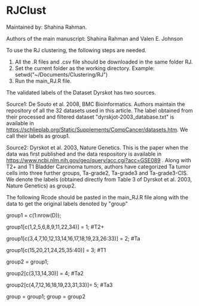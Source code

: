 # RJClust
Maintained by: Shahina Rahman.

Authors of the main manuscript: Shahina Rahman and Valen E. Johnson

To use the RJ clustering, the following steps are needed. 

1. All the .R files and .csv file should be downloaded in the same folder RJ. 
2. Set the current folder as the working directory.  Example: setwd("~/Documents/Clustering/RJ")
3. Run the main_RJ.R file. 



The validated labels of the Dataset Dyrskot has two sources. 

Source1:  De Souto et al. 2008, BMC Bioinformatics. Authors maintain the repository of all the 32 datasets used in this article. The label obtained from their processed and filtered dataset "dyrskjot-2003_database.txt" is available in https://schlieplab.org/Static/Supplements/CompCancer/datasets.htm. We call their labels as group1.

Source2:  Dyrskot et al. 2003, Nature Genetics. This is the paper when the data was first published and the data respository is available in https://www.ncbi.nlm.nih.gov/geo/query/acc.cgi?acc=GSE089 . Along with T2+ and T1 Bladder Carcinoma tumors, authors have categorized Ta tumor cells into three further groups, Ta-grade2, Ta-grade3 and Ta-grade3-CIS. We denote the labels (obtained directly from Table 3 of Dyrskot et al. 2003, Nature Genetics) as group2.

The following Rcode should be pasted in the main_RJ.R file along with the data to get the original labels denoted by "group"



group1         = c(1:nrow(D));

group1[c(1,2,5,6,8,9,11,22,34)] = 1; #T2+

group1[c(3,4,7,10,12,13,14,16,17,18,19,23,26:33)] = 2; #Ta

group1[c(15,20,21,24,25,35:40)] = 3; #T1

group2 = group1;

group2[c(3,13,14,30)] = 4; #Ta2

group2[c(4,7,12,16,18,19,23,31,33)]= 5; #Ta3

group = group1; 
group = group2
